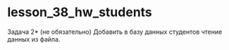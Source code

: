 # lesson_38_hw_students

Задача 2* (не обязательно)
Добавить в базу данных студентов чтение данных из файла.
